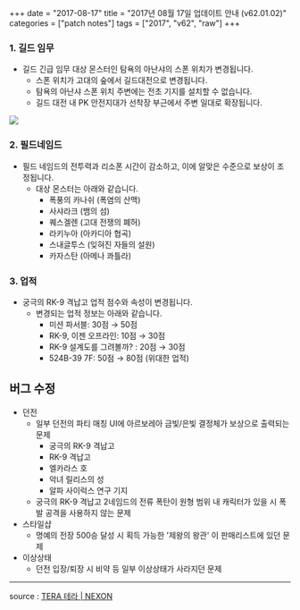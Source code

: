 +++
date = "2017-08-17"
title = "2017년 08월 17일 업데이트 안내 (v62.01.02)"
categories = ["patch notes"]
tags = ["2017", "v62", "raw"]
+++

### 1. 길드 임무
- 길드 긴급 임무 대상 몬스터인 탐욕의 아난샤의 스폰 위치가 변경됩니다.
  - 스폰 위치가 고대의 숲에서 길드대전으로 변경됩니다.
  - 탐욕의 아난샤 스폰 위치 주변에는 전초 기지를 설치할 수 없습니다.
  - 길드 대전 내 PK 안전지대가 선착장 부근에서 주변 일대로 확장됩니다.

![](/images/patch/v62-01-02_1.png)

### 2. 필드네임드
- 필드 네임드의 전투력과 리소폰 시간이 감소하고, 이에 알맞은 수준으로 보상이 조정됩니다.
  - 대상 몬스터는 아래와 같습니다.
    - 폭풍의 카나쉬 (폭염의 산맥)
    - 사샤라크 (뱀의 섬)
    - 퀘스겔렌 (고대 전쟁의 폐허)
    - 라키누아 (아카디아 협곡)
    - 스내글투스 (잊혀진 자들의 설원)
    - 카자스탄 (아메나 콰틀라)

### 3. 업적
- 궁극의 RK-9 격납고 업적 점수와 속성이 변경됩니다.
  - 변경되는 업적 정보는 아래와 같습니다.
    - 미션 파서블: 30점 → 50점
    - RK-9, 이젠 오프라인: 10점 → 30점
    - RK-9 설계도를 그려볼까? : 20점 → 30점
    - 524B-39 7F: 50점 → 80점 (위대한 업적)

## 버그 수정

- 던전
  - 일부 던전의 파티 매칭 UI에 아르보레아 금빛/은빛 결정체가 보상으로 출력되는 문제
    - 궁극의 RK-9 격납고
    - RK-9 격납고
    - 엘카라스 호
    - 악녀 릴리스의 성
    - 알파 사이럭스 연구 기지
  - 궁극의 RK-9 격납고 2네임드의 전류 폭탄이 원형 범위 내 캐릭터가 있을 시 폭발 공격을 사용하지 않는 문제
- 스타일샵
  - 명예의 전장 500승 달성 시 획득 가능한 '제왕의 왕관' 이 판매리스트에 있던 문제
- 이상상태
  - 던전 입장/퇴장 시 비약 등 일부 이상상태가 사라지던 문제

----

source : [TERA 테라 | NEXON](http://tera.nexon.com/news/update/view.aspx?n4articlesn=293)